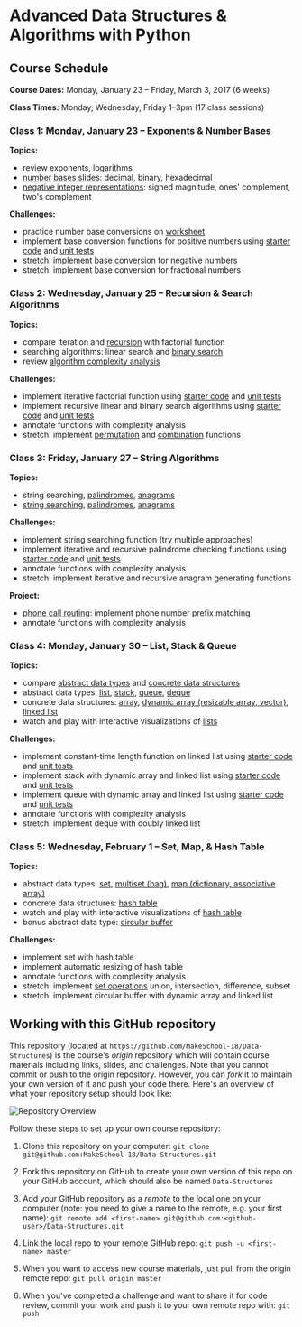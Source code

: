# Advanced Data Structures & Algorithms with Python

## Course Schedule

**Course Dates:** Monday, January 23 – Friday, March 3, 2017 (6 weeks)

**Class Times:** Monday, Wednesday, Friday 1–3pm (17 class sessions)

### Class 1: Monday, January 23 – Exponents & Number Bases

**Topics:**
  - review exponents, logarithms
  - [number bases slides](NumberBases.pdf): decimal, binary, hexadecimal
  - [negative integer representations](https://en.wikipedia.org/wiki/Signed_number_representations): signed magnitude, ones' complement, two's complement

**Challenges:**
  - practice number base conversions on [worksheet](NumberBasesWorksheet.pdf)
  - implement base conversion functions for positive numbers using [starter code](bases.py) and [unit tests](test_bases.py)
  - stretch: implement base conversion for negative numbers
  - stretch: implement base conversion for fractional numbers


### Class 2: Wednesday, January 25 – Recursion & Search Algorithms

**Topics:**
  - compare iteration and [recursion](recursion.py) with factorial function
  - searching algorithms: linear search and [binary search](https://en.wikipedia.org/wiki/Binary_search_algorithm)
  - review [algorithm complexity analysis](AlgorithmAnalysis.pdf)

**Challenges:**
  - implement iterative factorial function using [starter code](recursion.py) and [unit tests](test_recursion.py)
  - implement recursive linear and binary search algorithms using [starter code](search.py) and [unit tests](test_search.py)
  - annotate functions with complexity analysis
  - stretch: implement [permutation](https://en.wikipedia.org/wiki/Permutation) and [combination](https://en.wikipedia.org/wiki/Combination) functions


###  Class 3: Friday, January 27 – String Algorithms

**Topics:**
  - string searching, [palindromes](https://en.wikipedia.org/wiki/Palindrome), [anagrams](https://en.wikipedia.org/wiki/Anagram)
  - [string searching](https://en.wikipedia.org/wiki/String_searching_algorithm), [palindromes](https://en.wikipedia.org/wiki/Palindrome), [anagrams](https://en.wikipedia.org/wiki/Anagram)

**Challenges:**
  - implement string searching function (try multiple approaches)
  - implement iterative and recursive palindrome checking functions using [starter code](strings.py) and [unit tests](test_strings.py)
  - annotate functions with complexity analysis
  - stretch: implement iterative and recursive anagram generating functions

**Project:**
  - [phone call routing](https://www.dropbox.com/sh/tj6ppp6uwf12cce/AADje96PJhfsIXJEtP1OjwjFa): implement phone number prefix matching
  - annotate functions with complexity analysis


### Class 4: Monday, January 30 – List, Stack & Queue

**Topics:**
- compare [abstract data types][adt] and [concrete data structures][ds]
- abstract data types: [list], [stack], [queue], [deque]
- concrete data structures: [array], [dynamic array (resizable array, vector)][dynamic], [linked list][linked]
- watch and play with interactive visualizations of [lists][visualgo-list]

**Challenges:**
- implement constant-time length function on linked list using [starter code](linkedlist.py) and [unit tests](test_linkedlist.py)
- implement stack with dynamic array and linked list using [starter code](stack.py) and [unit tests](test_stack.py)
- implement queue with dynamic array and linked list using [starter code](queue.py) and [unit tests](test_queue.py)
- annotate functions with complexity analysis
- stretch: implement deque with doubly linked list

[adt]: https://en.wikipedia.org/wiki/Abstract_data_type
[ds]: https://en.wikipedia.org/wiki/Data_structure
[list]: https://en.wikipedia.org/wiki/List_(abstract_data_type)
[stack]: https://en.wikipedia.org/wiki/Stack_(abstract_data_type)
[queue]: https://en.wikipedia.org/wiki/Queue_(abstract_data_type)
[deque]: https://en.wikipedia.org/wiki/Double-ended_queue
[array]: https://en.wikipedia.org/wiki/Array_data_structure
[dynamic]: https://en.wikipedia.org/wiki/Dynamic_array
[linked]: https://en.wikipedia.org/wiki/Linked_list
[visualgo-list]: https://visualgo.net/list


### Class 5: Wednesday, February 1 – Set, Map, & Hash Table

**Topics:**
- abstract data types: [set], [multiset (bag)][multiset], [map (dictionary, associative array)][map]
- concrete data structures: [hash table]
- watch and play with interactive visualizations of [hash table][visualgo-hashtable]
- bonus abstract data type: [circular buffer]

**Challenges:**
- implement set with hash table
- implement automatic resizing of hash table
- annotate functions with complexity analysis
- stretch: implement [set operations] union, intersection, difference, subset
- stretch: implement circular buffer with dynamic array and linked list

[set]: https://en.wikipedia.org/wiki/Set_(abstract_data_type)
[set operations]: https://en.wikipedia.org/wiki/Set_(abstract_data_type)#Operations
[multiset]: https://en.wikipedia.org/wiki/Set_(abstract_data_type)#Multiset
[map]: https://en.wikipedia.org/wiki/Associative_array
[hash table]: https://en.wikipedia.org/wiki/Hash_table
[circular buffer]: https://en.wikipedia.org/wiki/Circular_buffer
[visualgo-hashtable]: https://visualgo.net/hashtable


## Working with this GitHub repository

This repository (located at `https://github.com/MakeSchool-18/Data-Structures`) is the course's _origin_ repository which will contain course materials including links, slides, and challenges.
Note that you cannot commit or push to the origin repository.
However, you can _fork_ it to maintain your own version of it and push your code there. Here's an overview of what your repository setup should look like:

![Repository Overview](repository-overview.png "Repository Overview")

Follow these steps to set up your own course repository:

1. Clone this repository on your computer:
`git clone git@github.com:MakeSchool-18/Data-Structures.git`

2. Fork this repository on GitHub to create your own version of this repo on your GitHub account, which should also be named `Data-Structures`

3. Add your GitHub repository as a _remote_ to the local one on your computer (note: you need to give a name to the remote, e.g. your first name):
`git remote add <first-name> git@github.com:<github-user>/Data-Structures.git`

4. Link the local repo to your remote GitHub repo:
`git push -u <first-name> master`

5. When you want to access new course materials, just pull from the origin remote repo:
`git pull origin master`

6. When you've completed a challenge and want to share it for code review, commit your work and push it to your own remote repo with:
`git push`

